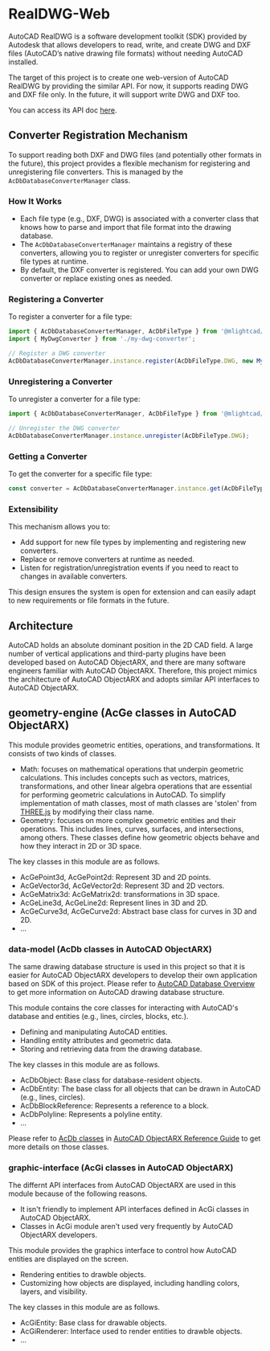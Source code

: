 # RealDWG-Web

AutoCAD RealDWG is a software development toolkit (SDK) provided by Autodesk that allows developers to read, write, and create DWG and DXF files (AutoCAD’s native drawing file formats) without needing AutoCAD installed.

The target of this project is to create one web-version of AutoCAD RealDWG by providing the similar API. For now, it supports reading DWG and DXF file only. In the future, it will support write DWG and DXF too.

You can access its API doc [here](https://mlight-lee.github.io/realdwg-web/).

## Converter Registration Mechanism

To support reading both DXF and DWG files (and potentially other formats in the future), this project provides a flexible mechanism for registering and unregistering file converters. This is managed by the `AcDbDatabaseConverterManager` class.

### How It Works

- Each file type (e.g., DXF, DWG) is associated with a converter class that knows how to parse and import that file format into the drawing database.
- The `AcDbDatabaseConverterManager` maintains a registry of these converters, allowing you to register or unregister converters for specific file types at runtime.
- By default, the DXF converter is registered. You can add your own DWG converter or replace existing ones as needed.

### Registering a Converter

To register a converter for a file type:

```ts
import { AcDbDatabaseConverterManager, AcDbFileType } from '@mlightcad/data-model';
import { MyDwgConverter } from './my-dwg-converter';

// Register a DWG converter
AcDbDatabaseConverterManager.instance.register(AcDbFileType.DWG, new MyDwgConverter());
```

### Unregistering a Converter

To unregister a converter for a file type:

```ts
import { AcDbDatabaseConverterManager, AcDbFileType } from '@mlightcad/data-model';

// Unregister the DWG converter
AcDbDatabaseConverterManager.instance.unregister(AcDbFileType.DWG);
```

### Getting a Converter

To get the converter for a specific file type:

```ts
const converter = AcDbDatabaseConverterManager.instance.get(AcDbFileType.DXF);
```

### Extensibility

This mechanism allows you to:
- Add support for new file types by implementing and registering new converters.
- Replace or remove converters at runtime as needed.
- Listen for registration/unregistration events if you need to react to changes in available converters.

This design ensures the system is open for extension and can easily adapt to new requirements or file formats in the future.

## Architecture

AutoCAD holds an absolute dominant position in the 2D CAD field. A large number of vertical applications and third-party plugins have been developed based on AutoCAD ObjectARX, and there are many software engineers familiar with AutoCAD ObjectARX. Therefore, this project mimics the architecture of AutoCAD ObjectARX and adopts similar API interfaces to AutoCAD ObjectARX.

## geometry-engine (AcGe classes in AutoCAD ObjectARX)

This module provides geometric entities, operations, and transformations. It consists of two kinds of classes.

- Math: focuses on mathematical operations that underpin geometric calculations. This includes concepts such as vectors, matrices, transformations, and other linear algebra operations that are essential for performing geometric calculations in AutoCAD. To simplify implementation of math classes, most of math classes are 'stolen' from [THREE.js](https://threejs.org/docs/index.html) by modifying their class name.
- Geometry: focuses on more complex geometric entities and their operations. This includes lines, curves, surfaces, and intersections, among others. These classes define how geometric objects behave and how they interact in 2D or 3D space.

The key classes in this module are as follows.

- AcGePoint3d, AcGePoint2d: Represent 3D and 2D points.
- AcGeVector3d, AcGeVector2d: Represent 3D and 2D vectors.
- AcGeMatrix3d: AcGeMatrix2d: transformations in 3D space.
- AcGeLine3d, AcGeLine2d: Represent lines in 3D and 2D.
- AcGeCurve3d, AcGeCurve2d: Abstract base class for curves in 3D and 2D.
- ...

### data-model (AcDb classes in AutoCAD ObjectARX)

The same drawing database structure is used in this project so that it is easier for AutoCAD ObjectARX developers to develop their own application based on SDK of this project. Please refer to [AutoCAD Database Overview](https://help.autodesk.com/view/OARX/2024/ENU/?guid=GUID-4F4766EC-7BFC-456E-BE5B-7676B4658E15) to get more information on AutoCAD drawing database structure. 

This module contains the core classes for interacting with AutoCAD's database and entities (e.g., lines, circles, blocks, etc.).

- Defining and manipulating AutoCAD entities.
- Handling entity attributes and geometric data.
- Storing and retrieving data from the drawing database.

The key classes in this module are as follows.

- AcDbObject: Base class for database-resident objects.
- AcDbEntity: The base class for all objects that can be drawn in AutoCAD (e.g., lines, circles).
- AcDbBlockReference: Represents a reference to a block.
- AcDbPolyline: Represents a polyline entity.
- ...

Please refer to [AcDb classes](https://help.autodesk.com/view/OARX/2024/ENU/?guid=OARX-RefGuide-AcDb_Classes) in [AutoCAD ObjectARX Reference Guide](https://help.autodesk.com/view/OARX/2024/ENU/?guid=OARX-RefGuide-ObjectARX_Reference_Guide) to get more details on those classes.

### graphic-interface (AcGi classes in AutoCAD ObjectARX)

The differnt API interfaces from AutoCAD ObjectARX are used in this module because of the following reasons.

- It isn't friendly to implement API interfaces defined in AcGi classes in AutoCAD ObjectARX.
- Classes in AcGi module aren't used very frequently by AutoCAD ObjectARX developers. 

This module provides the graphics interface to control how AutoCAD entities are displayed on the screen.

- Rendering entities to drawble objects.
- Customizing how objects are displayed, including handling colors, layers, and visibility.

The key classes in this module are as follows.

- AcGiEntity: Base class for drawable objects.
- AcGiRenderer: Interface used to render entities to drawble objects.
- ...

